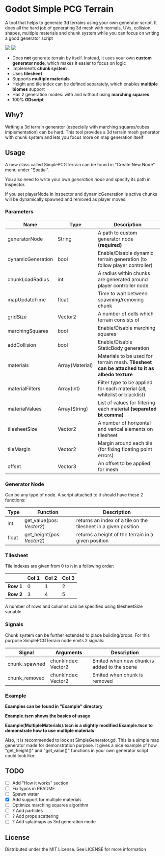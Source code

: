 # Godot Simple PCG Terrain

A tool that helps to generate 3d terrains using your own generator script.
It does all the hard job of generating 3d mesh with normals, UVs, collision shapes, multiple materials and chunk system 
while you can focus on writing a good generator script

<img src="https://i.imgur.com/zpNxsYH.gif"/>

<img src="https://i.imgur.com/K75yMkr.gif"/>

* Does **not** generate terrain by itself. Instead, it uses your own **custom generator node**, which makes it easier to focus on logic
* Implements **chunk system**
* Uses **tilesheet**
* Supports **multiple materials**
* Height and tile index can be defined separately, which enables **multiple biomes** support
* Has 2 generation modes: with and without using **marching squares**
* 100% **GDscript**

## Why?
Writing a 3d terrain generator (especially with marching squares/cubes implementation) can be hard.
This tool provides a 3d terrain mesh generator with chunk system and lets you focus more on map generation itself

## Usage
A new class called SimplePCGTerrain can be found in "Create New Node" menu under "Spatial".


You also need to write your own *generation node* and specify its path in Inspector.


If you set playerNode in Inspector and dynamicGeneration is active chunks will be dynamically spawned and removed as player moves.

### Parameters

| Name | Type | Description |
| --- | --- | --- |
| generatorNode | String | A path to custom generator node **(required)**|
| dynamicGeneration | bool | Enable/Disable dynamic terrain generation (to follow player controller) |
| chunkLoadRadius | int | A radius within chunks are generated around player controller node |
| mapUpdateTime | float | Time to wait between spawning/removing chunk |
| gridSize | Vector2 | A number of cells which terrain consists of |
| marchingSquares | bool | Enable/Disable marching squares |
| addCollision | bool | Enable/Disable StaticBody generation |
| materials | Array(Material) | Materials to be used for terrain mesh. **Tilesheet can be attached to it as albedo texture** |
| materialFilters | Array(int) | Filter type to be applied for each material (all, whitelist or blacklist) |
| materialValues | Array(String) | List of values for filtering each material **(separated bt comma)** |
| tilesheetSize | Vector2 | A number of horizontal and verical elements on tilesheet |
| tileMargin | Vector2 | Margin around each tile (for fixing floating point errors) |
| offset | Vector3 | An offset to be applied for mesh |

### Generator Node
Can be any type of node. A script attached to it should have these 2 functions:

| Type | Function | Description |
| --- | --- | --- |
|int | get_value(pos: *Vector2*) | returns an index of a tile on the tilesheet in a given position |
|float | get_height(pos: *Vector2*) | returns a height of the terrain in a given position |

### Tilesheet
Tile indexes are given from 0 to n in a following order:


|     | Col 1 | Col 2 | Col 3 |
| --- | --- | --- | --- |
| **Row 1** | 0 | 1 | 2 |
| **Row 2** | 3 | 4 | 5 |

A number of rows and columns can be specified using tilesheetSize variable

### Signals
Chunk system can be further extended to place building/props. For this purpose SimplePCGTerrain node emits 2 signals:

| Signal | Arguments | Description |
| --- | --- | --- |
| chunk_spawned | chunkIndex: Vector2 | Emited when new chunk is added to the scene |
| chunk_removed | chunkIndex: Vector2 | Emited when chunk is removed |


### Example
**Examples can be found in "Example" directory**

**Example.tscn shows the basics of usage**

**Example(MultipleMaterials).tscn is a slightly modified Example.tscn to demonstrate how to use multiple materials**

Also, it is recommended to look at SimpleGenerator.gd. This is a simple map generator made for demonstration purpose. 
It gives a nice example of how "get_height()" and "get_value()" functions in your own generator script could look like.

## TODO

- [ ] Add "How it works" section
- [ ] Fix typos in README
- [ ] Spawn water
- [X] Add support for multiple materials
- [ ] Optimize marching squares algorithm
- [ ] ? Add particles
- [ ] ? Add props scattering
- [ ] ? Add splatmaps as 3rd generation mode

## License
Distributed under the MIT License. See LICENSE for more information
